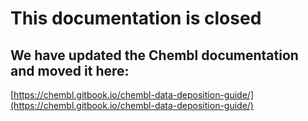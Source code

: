 # This documentation is closed

## We have updated the Chembl documentation and moved it here:

[https://chembl.gitbook.io/chembl-data-deposition-guide/](https://chembl.gitbook.io/chembl-data-deposition-guide/)

